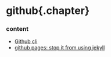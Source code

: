﻿
# github{.chapter}

### content

- [Github cli](github_cli.md)
- [github pages: stop it from using jekyll](github_pages_nojekyll.md)
